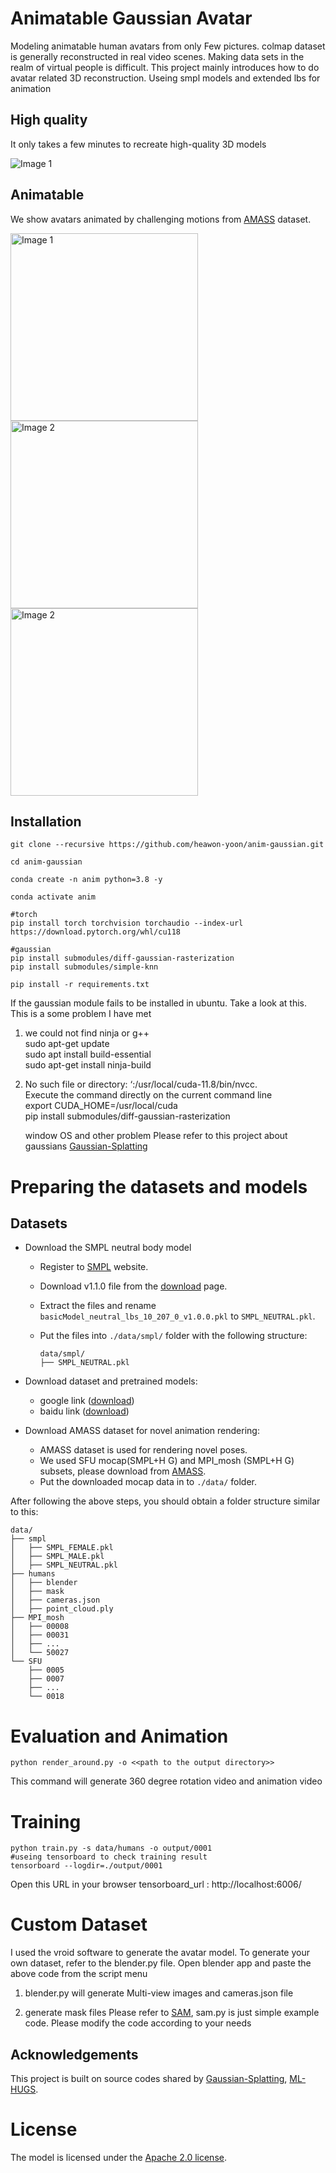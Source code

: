 
# Animatable Gaussian Avatar

Modeling animatable human avatars from only Few pictures.
colmap dataset is generally reconstructed in real video scenes.
Making data sets in the realm of virtual people is difficult.
This project mainly introduces how to do avatar related 3D reconstruction. 
Useing smpl models and extended lbs for animation

## High quality
It only takes a few minutes to recreate high-quality 3D models
<div>
  <img src="assets/img.png" alt="Image 1" style="display: inline; margin-right: 10px;">
</div>


## Animatable
We show avatars animated by challenging motions from [AMASS](https://amass.is.tue.mpg.de/) dataset.
<div>
  <img src="assets/anim001.gif" alt="Image 1" width="300" height="300" style="display: inline; margin-right: 10px;">
  <img src="assets/anim002.gif" alt="Image 2" width="300" height="300" style="display: inline;">
<img src="assets/canon_001.gif" alt="Image 2" width="300" height="300" style="display: inline;">
</div>


## Installation

```
git clone --recursive https://github.com/heawon-yoon/anim-gaussian.git

cd anim-gaussian

conda create -n anim python=3.8 -y

conda activate anim

#torch
pip install torch torchvision torchaudio --index-url https://download.pytorch.org/whl/cu118

#gaussian
pip install submodules/diff-gaussian-rasterization
pip install submodules/simple-knn

pip install -r requirements.txt

```
  If the gaussian module fails to be installed in ubuntu. Take a look at this. This is a some problem I have met
  1. we could not find ninja or g++<br/>
        sudo apt-get update<br/>
        sudo apt install build-essential<br/>
        sudo apt-get install ninja-build

  2. No such file or directory: ‘:/usr/local/cuda-11.8/bin/nvcc.<br/>
     Execute the command directly on the current command line<br/>
        export CUDA_HOME=/usr/local/cuda<br/>
        pip install submodules/diff-gaussian-rasterization 
   
     window OS and other problem Please refer to this project about gaussians [Gaussian-Splatting](https://github.com/graphdeco-inria/gaussian-splatting)

# Preparing the datasets and models

## Datasets
- Download the SMPL neutral body model
    - Register to [SMPL](https://smpl.is.tue.mpg.de/index.html) website.
    - Download v1.1.0 file from the [download](https://smpl.is.tue.mpg.de/download.php) page.
    - Extract the files and rename `basicModel_neutral_lbs_10_207_0_v1.0.0.pkl` to `SMPL_NEUTRAL.pkl`.
    - Put the files into `./data/smpl/` folder with the following structure:

        ```
        data/smpl/
        ├── SMPL_NEUTRAL.pkl
        ```

- Download  dataset and pretrained models:
     - google link ([download](https://drive.google.com/file/d/1LLfmUnaWQxvge5y-4X51IbKa-ZqdWLIQ/view?usp=sharing))
     - baidu link ([download](https://pan.baidu.com/s/14rvfQQaYHWpoved1cpsd9w?pwd=2tqp))


- Download AMASS dataset for novel animation rendering:
  - AMASS dataset is used for rendering novel poses.
  - We used SFU mocap(SMPL+H G) and MPI_mosh (SMPL+H G) subsets, please download from [AMASS](https://amass.is.tue.mpg.de/download.php).
  - Put the downloaded mocap data in to `./data/` folder.

After following the above steps, you should obtain a folder structure similar to this:

```
data/
├── smpl
│   ├── SMPL_FEMALE.pkl
│   ├── SMPL_MALE.pkl
│   ├── SMPL_NEUTRAL.pkl
├── humans
│   ├── blender
│   ├── mask
│   ├── cameras.json
│   ├── point_cloud.ply
├── MPI_mosh
│   ├── 00008
│   ├── 00031
│   ├── ...
│   └── 50027
└── SFU
    ├── 0005
    ├── 0007
    ├── ...
    └── 0018
```


# Evaluation and Animation


```
python render_around.py -o <<path to the output directory>>
```

This command will generate 360 degree rotation video and animation video



# Training

```
python train.py -s data/humans -o output/0001
#useing tensorboard to check training result
tensorboard --logdir=./output/0001
```
Open this URL in your browser 
tensorboard_url : http://localhost:6006/




# Custom Dataset

  I used the vroid software to generate the avatar model.
  To generate your own dataset, refer to the blender.py file.
  Open blender app and paste the above code from the script menu

  1. blender.py will generate Multi-view images and cameras.json file
  
  2. generate mask files Please refer to [SAM](https://github.com/facebookresearch/segment-anything.git),
  sam.py is just simple example code. Please modify the code according to your needs


## Acknowledgements

This project is built on source codes shared by [Gaussian-Splatting](https://github.com/graphdeco-inria/gaussian-splatting), [ML-HUGS](https://github.com/apple/ml-hugs.git).

# License
The model is licensed under the [Apache 2.0 license](LICENSE).